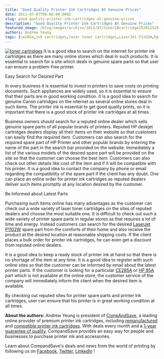 ```yaml
---
title: "Good Quality Printer Ink Cartridges At Genuine Prices"
date: 2011-07-07T06:06:00.000Z
slug: good-quality-printer-ink-cartridges-at-genuine-prices
description: "Good Quality Printer Ink Cartridges At Genuine Prices"
featured_image: /blog/images/archive/2011/07/toner2Bcartridge252812529.jpg
authors: Andrew Yeung
tags: [ce285a,ink cartridges,laser toner cartridges,LaserJet P1102W,hp 85a]
---
```


[![toner cartridges](/blog/images/toner-cartridges.JPG)](/blog/images/toner-cartridges.JPG)
It is a good idea to search on the internet for printer ink cartridges as there are many online stores which deal in such products. It is essential to search for a site which deals in genuine spare parts so that user can ensure a problem-free printer.

Easy Search for Desired Part

In every business it is essential to invest in printers to save costs on printing documents. Such appliances are widely used, so it is essential to ensure that their parts are in good working condition. It is a good idea to search for genuine Canon cartridges on the internet as several online stores deal in such items. The printer ink is essential to get good quality prints, so it is important that there is a good stock of printer ink cartridges at all times.

Business owners should search for a reputed online dealer which sells genuine spare parts of all popular brands of printers. Reputed HP deskjet cartridges dealers display all their items on their website so that customers can easily find the required item. Customers can also search for the required spare part of HP Printer and other popular brands by entering the name of the part in the search bar provided on the website. Immediately a list of the various models of the desired spare part will be provided on the site so that the customer can choose the best item. Customers can also check out other details like cost of the item and if it will be compatible with his printer. It is a good idea to contact the company by phone or email regarding the compatibility of the spare part if the client has any doubt. One can place an online order for printer ink cartridges as reputed dealers deliver such items promptly at any location desired by the customer.

Be Informed about Latest Parts

Purchasing such items online has many advantages as the customer can check out a wide variety of laser toner cartridges on the sites of reputed dealers and choose the most suitable one. It is difficult to check out such a wide variety of printer spare parts in regular stores as that requires a lot of time and energy. Instead customers can search for the desired [LaserJet P1102W](https://www.compandsave.com/hp/laserjet/pro-p1102w-toner-cartridges) spare part from the comforts of their home and also receive the product at the desired location at reasonable shipping costs. If the client places a bulk order for printer ink cartridges, he can even get a discount from reputed online dealers.

It is a good idea to keep a ready stock of printer ink at hand so that there is no shortage of the item at any time. It is a good idea to register with such online sites so that the customer can be informed by email about the latest printer parts. If the customer is looking for a particular [CE285A](https://www.compandsave.com/hp/85a-toner-cartridges-ce285a-2-combo) or [HP 85A](https://www.compandsave.com/hp/85a-toner-cartridges-ce285a-2-combo) part which is not available at the online store, the customer service of the company will immediately inform the client when the desired item is available.

By checking out reputed sites for printer spare parts and printer ink cartridges, user can ensure that his printer is in great working condition at all times.


**About the authors:** Andrew Yeung is president of [CompAndSave](https://www.compandsave.com/), a leading online provider of premium printer ink cartridges, including [remanufactured](https://www.compandsave.com/help) and [compatible printer ink cartridges](https://www.compandsave.com/help). With deals every month and a [1-year guarantee of quality](https://www.compandsave.com/help), CompandSave provides an easy way for people and businesses to purchase printer ink and accessories.

Learn about CompandSave's deals and news from the world of printing by following us on [Facebook](https://www.facebook.com/compandsave.ink), [Twitter](https://twitter.com/compandsave), [LinkedIn](https://www.linkedin.com) !